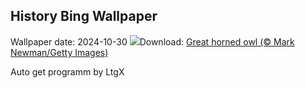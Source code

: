## History Bing Wallpaper
Wallpaper date: 2024-10-30
![](https://www.bing.com/th?id=OHR.GreatOwl_EN-GB3714691619_UHD.jpg&w=1000)Download: [Great horned owl (© Mark Newman/Getty Images)](https://www.bing.com/th?id=OHR.GreatOwl_EN-GB3714691619_UHD.jpg)

Auto get programm by LtgX

